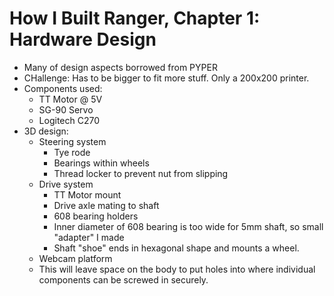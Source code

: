 # How I Built Ranger, Chapter 1: Hardware Design

- Many of design aspects borrowed from PYPER
- CHallenge: Has to be bigger to fit more stuff. Only a 200x200 printer.
- Components used:
    - TT Motor @ 5V
    - SG-90 Servo
    - Logitech C270
- 3D design:
    - Steering system
        - Tye rode
        - Bearings within wheels
        - Thread locker to prevent nut from slipping
    - Drive system
        - TT Motor mount
        - Drive axle mating to shaft
        - 608 bearing holders
        - Inner diameter of 608 bearing is too wide for 5mm shaft, so small "adapter" I made
        - Shaft "shoe" ends in hexagonal shape and mounts a wheel.
    - Webcam platform
    - This will leave space on the body to put holes into where individual components can be screwed in securely.
